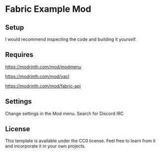 # Fabric Example Mod

## Setup

I would recommend inspecting the code and building it yourself.

## Requires
https://modrinth.com/mod/modmenu

https://modrinth.com/mod/yacl

https://modrinth.com/mod/fabric-api

## Settings
Change settings in the Mod menu. Search for Discord IRC

## License

This template is available under the CC0 license. Feel free to learn from it and incorporate it in your own projects.
